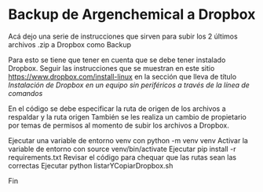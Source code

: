# Backup de Argenchemical a Dropbox

Acá dejo una serie de instrucciones que sirven para subir los 2 últimos archivos .zip a Dropbox como Backup

Para esto se tiene que tener en cuenta que se debe tener instalado Dropbox.
Seguir las instrucciones que se muestran en este sitio 
https://www.dropbox.com/install-linux
en la sección que lleva de título *Instalación de Dropbox en un equipo sin periféricos a través de la línea de comandos*

En el código se debe especificar la ruta de origen de los archivos a respaldar y la ruta origen
También se les realiza un cambio de propietario por temas de permisos al momento de subir los archivos a Dropbox.

Ejecutar una variable de entorno venv con python -m venv venv 
Activar la variable de entorno con source venv/bin/activate
Ejecutar pip install -r requirements.txt
Revisar el código para chequar que las rutas sean las correctas
Ejecutar python listarYCopiarDropbox.sh

Fin

